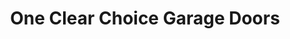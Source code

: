 ---
title: "One Clear Choice Garage Doors"
url: /kennesaw/one-clear-choice-garage-doors/
shop: doors
---